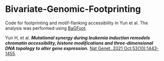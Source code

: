 # Bivariate-Genomic-Footprinting

Code for footprinting and motif-flanking accessibility in Yun et al. The analysis was performed using [BaGFoot](https://pubmed.ncbi.nlm.nih.gov/28538187).

Yun H, et al. ***Mutational synergy during leukemia induction remodels chromatin accessibility, histone modifications and three-dimensional DNA topology to alter gene expression.*** [Nat Genet. 2021 Oct;53(10):1443-1455](https://10.1038/s41588-021-00925-9).

